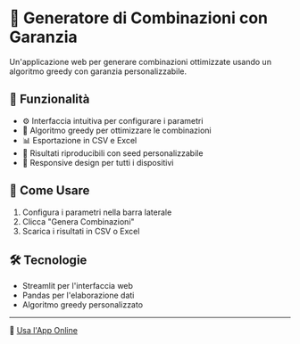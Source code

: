 # 🎯 Generatore di Combinazioni con Garanzia

Un'applicazione web per generare combinazioni ottimizzate usando un algoritmo greedy con garanzia personalizzabile.

## 🚀 Funzionalità

- ⚙ Interfaccia intuitiva per configurare i parametri
- 🎯 Algoritmo greedy per ottimizzare le combinazioni
- 📊 Esportazione in CSV e Excel
- 🔄 Risultati riproducibili con seed personalizzabile
- 📱 Responsive design per tutti i dispositivi

## 📖 Come Usare

1. Configura i parametri nella barra laterale
2. Clicca "Genera Combinazioni"
3. Scarica i risultati in CSV o Excel

## 🛠 Tecnologie

- Streamlit per l'interfaccia web
- Pandas per l'elaborazione dati
- Algoritmo greedy personalizzato

---
🚀 [Usa l'App Online](https://tuaapp.streamlit.app)
